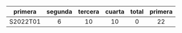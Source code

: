 |  primera  |  segunda  |  tercera  |  cuarta  |  total  |  primera  |
|:---------:|:---------:|:---------:|:--------:|:-------:|:---------:|
| S2022T01  |     6     |    10     |    10    |    0    |    22     |